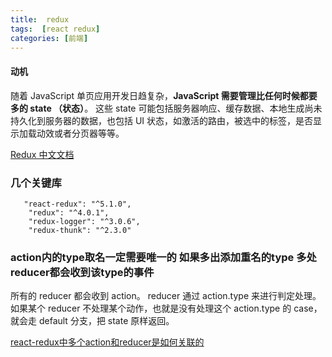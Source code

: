 ```yaml
---
title:  redux
tags:  [react redux]
categories: [前端]
---
```


#### 动机

随着 JavaScript 单页应用开发日趋复杂，**JavaScript 需要管理比任何时候都要多的 state （状态）**。 这些 state 可能包括服务器响应、缓存数据、本地生成尚未持久化到服务器的数据，也包括 UI 状态，如激活的路由，被选中的标签，是否显示加载动效或者分页器等等。


[Redux 中文文档](https://www.redux.org.cn/)

### 几个关键库

```
   "react-redux": "^5.1.0",
    "redux": "^4.0.1",
    "redux-logger": "^3.0.6",
    "redux-thunk": "^2.3.0"
```    

### action内的type取名一定需要唯一的 如果多出添加重名的type 多处reducer都会收到该type的事件

所有的 reducer 都会收到 action。
reducer 通过 action.type 来进行判定处理。
如果某个 reducer 不处理某个动作，也就是没有处理这个 action.type 的 case， 就会走 default 分支，把 state 原样返回。
	

[react-redux中多个action和reducer是如何关联的](https://segmentfault.com/q/1010000012086401/a-1020000012111603)